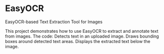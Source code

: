 # EasyOCR
EasyOCR-based Text Extraction Tool for Images

This project demonstrates how to use EasyOCR to extract and annotate text from images. The code:
Detects text in an uploaded image.
Draws bounding boxes around detected text areas.
Displays the extracted text below the image.